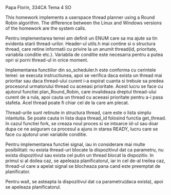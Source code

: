Papa Florin, 334CA
Tema 4 SO

This homework implements a userspace thread planner using a Round Robin 
algorithm. The difference between the Linux and Windows versions of the
homework are the system calls.


Pentru implementarea temei am definit un ENUM care sa ma ajute sa tin evidenta
starii thread-urilor. Header-ul utils.h mai contine si o structura thread, care
retine informatii cu privire la un anumit thread(id, prioritate, variabila
conditie etc.). Variabila de conditie este necesarra pentru a putea opri si
porni thread-ul in orice moment.

Implementarea functiilor din so_scheduler.h este conforma cu cerintele temei:
se executa instructiunea, apoi se verifica daca exista un thread mai prioritar
sau daca thread-ului curent i-a expirat cuanta si trebuie sa predea procesorul
urmatorului thread cu aceeasi prioritate. Acest lucru se face cu ajutorul
functiei plan_Round_Robin, care invalideaza dreptul thread-ului curent de a
rula, apoi cauta un thread cu aceeasi prioritate pentru a-i pasa stafeta. Acel
thread poate fi chiar cel de la care am plecat.

Thread-urile sunt retinute in structura thread, care este o lista simplu
inlantuita. Se poate cauta in lista dupa thread_id folosind functia get_thread.
In cazul functiei fork, se creaza noul proces si se intoarce id-ul sau doar
dupa ce ne asiguram ca procesul a ajuns in starea READY, lucru care se face cu
ajutorul unei variabile conditie.

Pentru implementarea functiei signal, iau in considerare mai multe posibilitati:
nu exista thread-uri blocate la dispozitivul dat ca parametru, nu exista
dispozitivul sau exista cel putin un thread blocat la dispozitiv. In primul si
al doilea caz, se apeleaza planificatorul, iar in cel de-al treilea caz,
thread-ul care a apelat signal se blocheaza pana cand este preemptat de
planificator.

Pentru wait, se asteapta la dispozitivul dat ca parametru(daca exista), apoi
se apeleaza planificatorul.
